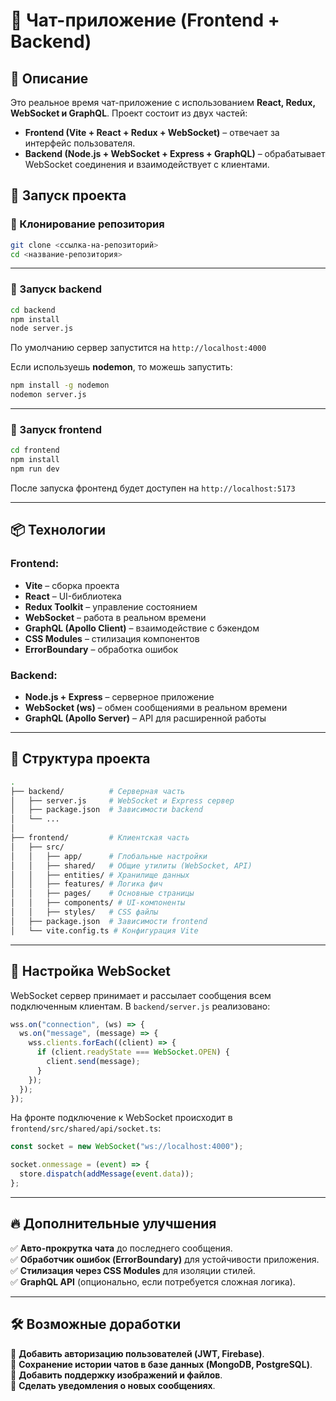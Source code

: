 # 📌 Чат-приложение (Frontend + Backend)

## 📖 Описание
Это реальное время чат-приложение с использованием **React, Redux, WebSocket и GraphQL**.
Проект состоит из двух частей:
- **Frontend (Vite + React + Redux + WebSocket)** – отвечает за интерфейс пользователя.
- **Backend (Node.js + WebSocket + Express + GraphQL)** – обрабатывает WebSocket соединения и взаимодействует с клиентами.

## 🚀 Запуск проекта

### 🔹 Клонирование репозитория
```sh
git clone <ссылка-на-репозиторий>
cd <название-репозитория>
```

---
### 🔹 Запуск backend
```sh
cd backend
npm install
node server.js
```
По умолчанию сервер запустится на `http://localhost:4000`

Если используешь **nodemon**, то можешь запустить:
```sh
npm install -g nodemon
nodemon server.js
```

---
### 🔹 Запуск frontend
```sh
cd frontend
npm install
npm run dev
```
После запуска фронтенд будет доступен на `http://localhost:5173`

---
## 📦 Технологии
### **Frontend:**
- **Vite** – сборка проекта
- **React** – UI-библиотека
- **Redux Toolkit** – управление состоянием
- **WebSocket** – работа в реальном времени
- **GraphQL (Apollo Client)** – взаимодействие с бэкендом
- **CSS Modules** – стилизация компонентов
- **ErrorBoundary** – обработка ошибок

### **Backend:**
- **Node.js + Express** – серверное приложение
- **WebSocket (ws)** – обмен сообщениями в реальном времени
- **GraphQL (Apollo Server)** – API для расширенной работы

---
## 📂 Структура проекта
```sh
.
├── backend/          # Серверная часть
│   ├── server.js     # WebSocket и Express сервер
│   ├── package.json  # Зависимости backend
│   └── ...          
│
├── frontend/         # Клиентская часть
│   ├── src/
│   │   ├── app/      # Глобальные настройки
│   │   ├── shared/   # Общие утилиты (WebSocket, API)
│   │   ├── entities/ # Хранилище данных
│   │   ├── features/ # Логика фич
│   │   ├── pages/    # Основные страницы
│   │   ├── components/ # UI-компоненты
│   │   ├── styles/   # CSS файлы
│   ├── package.json  # Зависимости frontend
│   └── vite.config.ts # Конфигурация Vite
```

---
## 🔧 Настройка WebSocket
WebSocket сервер принимает и рассылает сообщения всем подключенным клиентам.
В `backend/server.js` реализовано:
```js
wss.on("connection", (ws) => {
  ws.on("message", (message) => {
    wss.clients.forEach((client) => {
      if (client.readyState === WebSocket.OPEN) {
        client.send(message);
      }
    });
  });
});
```

На фронте подключение к WebSocket происходит в `frontend/src/shared/api/socket.ts`:
```ts
const socket = new WebSocket("ws://localhost:4000");

socket.onmessage = (event) => {
  store.dispatch(addMessage(event.data));
};
```

---
## 🔥 Дополнительные улучшения
✅ **Авто-прокрутка чата** до последнего сообщения.  
✅ **Обработчик ошибок (ErrorBoundary)** для устойчивости приложения.  
✅ **Стилизация через CSS Modules** для изоляции стилей.  
✅ **GraphQL API** (опционально, если потребуется сложная логика).

---
## 🛠 Возможные доработки
📌 **Добавить авторизацию пользователей (JWT, Firebase)**.  
📌 **Сохранение истории чатов в базе данных (MongoDB, PostgreSQL)**.  
📌 **Добавить поддержку изображений и файлов**.  
📌 **Сделать уведомления о новых сообщениях**.



